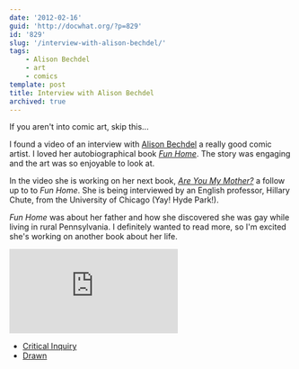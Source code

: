```yaml
---
date: '2012-02-16'
guid: 'http://docwhat.org/?p=829'
id: '829'
slug: '/interview-with-alison-bechdel/'
tags:
    - Alison Bechdel
    - art
    - comics
template: post
title: Interview with Alison Bechdel
archived: true
---
```


If you aren't into comic art, skip this...

I found a video of an interview with
[Alison Bechdel](http://dykestowatchoutfor.com/alison-bechdel) a really good
comic artist. I loved her autobiographical book
[_Fun Home_](http://amzn.to/2FZvzHn). The story was engaging and the art was
so enjoyable to look at.

<!-- more -->

In the video she is working on her next book,
[_Are You My Mother?_](http://amzn.to/2Ixrxo1) a follow up to to _Fun Home_.
She is being interviewed by an English professor, Hillary Chute, from the
University of Chicago (Yay! Hyde Park!).

_Fun Home_ was about her father and how she discovered she was gay while
living in rural Pennsylvania. I definitely wanted to read more, so I'm excited
she's working on another book about her life.

<iframe src="https://player.vimeo.com/video/33401723" frameborder="0" webkitallowfullscreen mozallowfullscreen allowfullscreen></iframe>

-   [Critical Inquiry](http://criticalinquiry.uchicago.edu/hillary_chute_interviews_alison_bechdel)
-   [Drawn](http://blog.drawn.ca/post/17266237356/via-hillary-chute-interviews-alison-bechdel)
